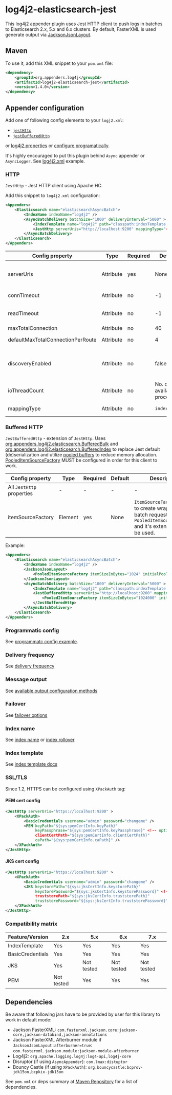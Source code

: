 # log4j2-elasticsearch-jest
This log4j2 appender plugin uses Jest HTTP client to push logs in batches to Elasticsearch 2.x, 5.x and 6.x clusters. By default, FasterXML is used generate output via [JacksonJsonLayout](https://github.com/rfoltyns/log4j2-elasticsearch/blob/master/log4j2-elasticsearch-core/src/main/java/org/appenders/log4j2/elasticsearch/JacksonJsonLayout.java).

## Maven

To use it, add this XML snippet to your `pom.xml` file:
```xml
<dependency>
    <groupId>org.appenders.log4j</groupId>
    <artifactId>log4j2-elasticsearch-jest</artifactId>
    <version>1.4.0</version>
</dependency>
```

## Appender configuration

Add one of following config elements to your `logj2.xml`:
* [`jestHttp`](#http)
* [`jestBufferedHttp`](#buffered-http)

or [log4j2.properties](https://github.com/rfoltyns/log4j2-elasticsearch/blob/master/log4j2-elasticsearch-jest/src/test/resources/log4j2.properties)
or [configure programatically](#programmatic-config).

It's highly encouraged to put this plugin behind `Async` appender or `AsyncLogger`. See [log4j2.xml](https://github.com/rfoltyns/log4j2-elasticsearch/blob/master/log4j2-elasticsearch-jest/src/test/resources/log4j2.xml) example.

### HTTP

`JestHttp` - Jest HTTP client using Apache HC.

Add this snippet to `log4j2.xml` configuration:
```xml
<Appenders>
    <Elasticsearch name="elasticsearchAsyncBatch">
        <IndexName indexName="log4j2" />
        <AsyncBatchDelivery batchSize="1000" deliveryInterval="5000" >
            <IndexTemplate name="log4j2" path="classpath:indexTemplate.json" />
            <JestHttp serverUris="http://localhost:9200" mappingType="<see mappingType description>"/>
        </AsyncBatchDelivery>
    </Elasticsearch>
</Appenders>
```

Config property | Type | Required | Default | Description
------------ | ------------- | ------------- | ------------- | -------------
serverUris | Attribute | yes | None | List of semicolon-separated `http[s]://host:[port]` addresses of Elasticsearch nodes to connect with. Unless `discoveryEnabled=true`, this will be the final list of available nodes. 
connTimeout | Attribute | no | -1 | Number of milliseconds before ConnectException is thrown while attempting to connect.
readTimeout | Attribute | no | -1 | Number of milliseconds before SocketTimeoutException is thrown while waiting for response bytes.
maxTotalConnection | Attribute | no | 40 | Number of connections available.
defaultMaxTotalConnectionPerRoute | Attribute | no | 4 | Number of connections available per Apache CPool.
discoveryEnabled | Attribute | no | false | If `true`, `io.searchbox.client.config.discovery.NodeChecker` will use `serverUris` to auto-discover Elasticsearch nodes. Otherwise, `serverUris` will be the final list of available nodes.
ioThreadCount | Attribute | no | No. of available processors | Number of `I/O Dispatcher` threads started by Apache HC `IOReactor`
mappingType | Attribute | no | `index` | Name of index mapping type to use in ES cluster. Use `_doc` for Elasticsearch 7.x.

### Buffered HTTP

`JestBufferedHttp` - extension of `JestHttp`. Uses [org.appenders.log4j2.elasticsearch.BufferedBulk](https://github.com/rfoltyns/log4j2-elasticsearch/blob/master/log4j2-elasticsearch-jest/src/main/java/org/appenders/log4j2/elasticsearch/jest/BufferedBulk.java) and [org.appenders.log4j2.elasticsearch.BufferedIndex](https://github.com/rfoltyns/log4j2-elasticsearch/blob/master/log4j2-elasticsearch-jest/src/main/java/org/appenders/log4j2/elasticsearch/jest/BufferedIndex.java) to replace Jest default (de)serialization and utilize [pooled buffers](../log4j2-elasticsearch-core#object-pooling) to reduce memory allocation.
[PooledItemSourceFactory](../log4j2-elasticsearch-core#object-pooling) MUST be configured in order for this client to work.

Config property | Type | Required | Default | Description
------------ | ------------- | ------------- | ------------- | -------------
All `JestHttp` properties | - | - | - | -
itemSourceFactory | Element | yes | None | `ItemSourceFactory` used to create wrappers for batch requests. `PooledItemSourceFactory` and it's extensions can be used.

Example:
```xml
<Appenders>
    <Elasticsearch name="elasticsearchAsyncBatch">
        <IndexName indexName="log4j2" />
        <JacksonJsonLayout>
            <PooledItemSourceFactory itemSizeInBytes="1024" initialPoolSize="4000" />
        </JacksonJsonLayout>
        <AsyncBatchDelivery batchSize="1000" deliveryInterval="5000" >
            <IndexTemplate name="log4j2" path="classpath:indexTemplate.json" />
            <JestBufferedHttp serverUris="http://localhost:9200" mappingType="<see mappingType description>">
                <PooledItemSourceFactory itemSizeInBytes="1024000" initialPoolSize="4" />
            </JestBufferedHttp>
        </AsyncBatchDelivery>
    </Elasticsearch>
</Appenders>
```

### Programmatic config
See [programmatc config example](https://github.com/rfoltyns/log4j2-elasticsearch/blob/master/log4j2-elasticsearch-jest/src/test/java/org/appenders/log4j2/elasticsearch/jest/smoke/SmokeTest.java).

### Delivery frequency
See [delivery frequency](../log4j2-elasticsearch-core#delivery-frequency)

### Message output
See [available output configuration methods](../log4j2-elasticsearch-core#message-output)

### Failover
See [failover options](../log4j2-elasticsearch-core#failover)

### Index name
See [index name](../log4j2-elasticsearch-core#index-name) or [index rollover](../log4j2-elasticsearch-core#index-rollover)

### Index template
See [index template docs](../log4j2-elasticsearch-core#index-template)

### SSL/TLS
Since 1.2, HTTPS can be configured using `XPackAuth` tag:

#### PEM cert config
```xml
<JestHttp serverUris="https://localhost:9200" >
    <XPackAuth>
        <BasicCredentials username="admin" password="changeme" />
        <PEM keyPath="${sys:pemCertInfo.keyPath}"
             keyPassphrase="${sys:pemCertInfo.keyPassphrase}" <!-- optional -->
             clientCertPath="${sys:pemCertInfo.clientCertPath}"
             caPath="${sys:pemCertInfo.caPath}" />
    </XPackAuth>
</JestHttp>
```

#### JKS cert config
```xml
<JestHttp serverUris="https://localhost:9200" >
    <XPackAuth>
        <BasicCredentials username="admin" password="changeme" />
        <JKS keystorePath="${sys:jksCertInfo.keystorePath}"
             keystorePassword="${sys:jksCertInfo.keystorePassword}" <!-- optional -->
             truststorePath="${sys:jksCertInfo.truststorePath}"
             truststorePassword="${sys:jksCertInfo.truststorePassword}" /> <!-- optional -->
    </XPackAuth>
</JestHttp>
```

### Compatibility matrix

Feature/Version | 2.x | 5.x | 6.x| 7.x
------------ | ------------- | ------------- | -------------| -------------
IndexTemplate | Yes | Yes | Yes| Yes
BasicCredentials | Yes | Yes | Yes| Yes
JKS | Yes | Not tested | Not tested| Not tested
PEM | Not tested | Yes | Yes| Yes

## Dependencies

Be aware that following jars have to be provided by user for this library to work in default mode:
* Jackson FasterXML: `com.fasterxml.jackson.core:jackson-core,jackson-databind,jackson-annotations`
* Jackson FasterXML Afterburner module if `JacksonJsonLayout:afterburner=true`: `com.fasterxml.jackson.module:jackson-module-afterburner`
* Log4j2: `org.apache.logging.log4j:log4-api,log4j-core`
* Disruptor (if using `AsyncAppender`): `com.lmax:distuptor`
* Bouncy Castle (if using `XPackAuth`): `org.bouncycastle:bcprov-jdk15on,bcpkix-jdk15on`

See `pom.xml` or deps summary at [Maven Repository](https://mvnrepository.com/artifact/org.appenders.log4j/log4j2-elasticsearch-jest/latest) for a list of dependencies.
